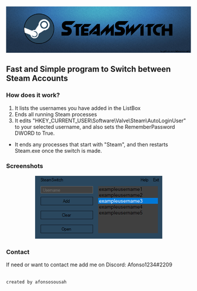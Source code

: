 ![](https://github.com/afonsosousah/steamswitch/blob/master/GitHub_banner.png)
## Fast and Simple program to Switch between Steam Accounts

### How does it work?
1. It lists the usernames you have added in the ListBox
2. Ends all running Steam processes
3. It edits "HKEY_CURRENT_USER\Software\Valve\Steam\AutoLoginUser" to your selected username, and also sets the RememberPassword DWORD to True.

- It ends any processes that start with "Steam", and then restarts Steam.exe once the switch is made.

### Screenshots
<p align="center">
  <img width="347" height="172" src="https://github.com/afonsosousah/steamswitch/blob/master/Screenshot_1.png">
</p>

### Contact
If need or want to contact me add me on Discord: Afonso1234#2209





                                                                                            created by afonsosousah
